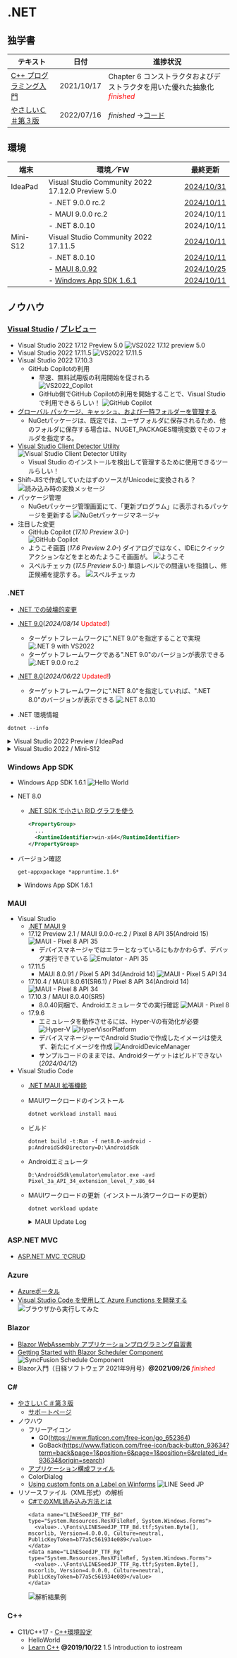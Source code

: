 # .NET

##  独学書

  |テキスト                                                      |日付      |進捗状況
  |-------------------------------------------------------------|----------|---
  |[C++ プログラミング入門](http://examples.oreilly.com/core/)     |2021/10/17|Chapter 6 コンストラクタおよびデストラクタを用いた優れた抽象化<span style="color: red;">*finished*</span>
  |[やさしいＣ＃第３版](https://isbn2.sbcr.jp/03922/)              |2022/07/16|*finished* ->[コード](https://github.com/Tatsukiyoshi/Weekend_Programming/tree/main/net/C%23/YCSSample)

##  環境
  |端末       |環境／FW                                          |最終更新
  |-----------|-------------------------------------------------|----------
  |IdeaPad    |Visual Studio Community 2022 17.12.0 Preview 5.0 |[2024/10/31](https://learn.microsoft.com/ja-jp/visualstudio/releases/2022/release-notes-preview)
  |           |- .NET 9.0.0 rc.2                                |[2024/10/11](https://dotnet.microsoft.com/en-us/download/dotnet/9.0?hl=ja-JP)
  |           |  - MAUI 9.0.0 rc.2                              |2024/10/11
  |           |- .NET 8.0.10                                    |2024/10/11
  |Mini-S12   |Visual Studio Community 2022 17.11.5             |[2024/10/11](https://learn.microsoft.com/en-us/visualstudio/releases/2022/release-notes)
  |           |- .NET 8.0.10                                    |[2024/10/11](https://dotnet.microsoft.com/ja-jp/download/dotnet)
  |           |  - [MAUI 8.0.92](#maui)                         |[2024/10/25](https://github.com/dotnet/maui)
  |           |- [Windows App SDK 1.6.1](#windows-app-sdk)      |[2024/10/11](https://learn.microsoft.com/ja-jp/windows/apps/windows-app-sdk/downloads)

##  ノウハウ
### [Visual Studio](https://visualstudio.microsoft.com/ja/vs/) / [プレビュー](https://visualstudio.microsoft.com/ja/vs/preview/)
  - Visual Studio 2022 17.12 Preview 5.0
    ![VS2022 17.12 preview 5.0](../images/VisualStudio/20241031_Update_VS2022_17.12_Preview5.0.png)
  - Visual Studio 2022 17.11.5
    ![VS2022 17.11.5](../images/VisualStudio/20241011_Update_VS2022_17.11.5.png)
  - Visual Studio 2022 17.10.3
    - GitHub Copilotの利用
      - 早速、無料試用版の利用開始を促される <BR />
        ![VS2022_Copilot](../images/VisualStudio/20240704_GitHub_Copilot.png)
      - GitHub側でGitHub Copilotの利用を開始することで、Visual Studioで利用できるらしい！
        ![GitHub Copilot](../images/VisualStudio/20240704_GitHub_Copilot_Setting.png)
  - [グローバル パッケージ、キャッシュ、および一時フォルダーを管理する](https://learn.microsoft.com/ja-jp/nuget/consume-packages/managing-the-global-packages-and-cache-folders)
    - NuGetパッケージは、既定では、ユーザフォルダに保存されるため、他のフォルダに保存する場合は、NUGET_PACKAGES環境変数でそのフォルダを指定する。
  - [Visual Studio Client Detector Utility](https://learn.microsoft.com/ja-jp/visualstudio/install/tools-for-managing-visual-studio-instances?view=vs-2022)
    ![Visual Studio Client Detector Utility](../images/VisualStudio/20231006_VisualStudio_ClientDetectorUtility.png)
    -  Visual Studio のインストールを検出して管理するために使用できるツールらしい！
  - Shift-JISで作成していたはずのソースがUnicodeに変換される？
    ![読み込み時の変換メッセージ](../images/VisualStudio/20240403_Csharp_convert_unicode.png)
  - パッケージ管理
    - NuGetパッケージ管理画面にて、「更新プログラム」に表示されるパッケージを更新する
    ![NuGetパッケージマネージャ](../images/VisualStudio/20240407_Update_NuGet_Package.png)
  - 注目した変更
    - GitHub Copilot (*17.10 Preview 3.0-*) <BR/>
      ![GitHub Copilot](../images/VisualStudio/20240412_GitHub_Copilot.png)    
    - ようこそ画面 (*17.6 Preview 2.0-*)
      ダイアログではなく、IDEにクイックアクションなどをまとめたようこそ画面が。
      ![ようこそ](../images/VisualStudio/20230317_VS2022_17.6_Preview2.0_welcome.png)
    - スペルチェッカ (*17.5 Preview 5.0-*)
      単語レベルでの間違いを指摘し、修正候補を提示する。
      ![スペルチェッカ](../images/VisualStudio/20230121_SpellChecker.png)
### .NET
  - [.NET での破壊的変更](https://learn.microsoft.com/ja-jp/dotnet/core/compatibility/breaking-changes)
  - [.NET 9.0](https://dotnet.microsoft.com/en-us/download/dotnet/9.0?hl=ja-JP)(*2024/08/14* <span style="color: red;">Updated!</span>)
    - ターゲットフレームワークに".NET 9.0"を指定することで実現
      ![.NET 9 with VS2022](../images/VisualStudio/20240314_VS2022_dotnet9.png)
    - ターゲットフレームワークである".NET 9.0"のバージョンが表示できる
      ![.NET 9.0.0 rc.2](../images/VisualStudio/20241011_dotnet9_rc.2.png)
  - [.NET 8.0](https://dotnet.microsoft.com/ja-jp/download/dotnet/8.0)(*2024/06/22* <span style="color: red;">Updated!</span>)
    - ターゲットフレームワークに".NET 8.0"を指定していれば、".NET 8.0"のバージョンが表示できる
      ![.NET 8.0.10](../images/VisualStudio/20241011_dotnet8.0.10.png)

  - .NET 環境情報
  ```
  dotnet --info
  ```
  <details>
  <summary>Visual Studio 2022 Preview / IdeaPad</summary>

  ```
  .NET SDK:
  Version:           9.0.100-rc.2.24474.11
  Commit:            315e1305db
  Workload version:  9.0.100-manifests.3424025a
  MSBuild version:   17.12.0-preview-24473-03+fea15fbd1

  ランタイム環境:
  OS Name:     Windows
  OS Version:  10.0.26120
  OS Platform: Windows
  RID:         win-x64
  Base Path:   C:\Program Files\dotnet\sdk\9.0.100-rc.2.24474.11\

  インストール済みの .NET ワークロード:
  [android]
    インストール ソース: SDK 9.0.100-rc.2, VS 17.12.35424.110
    マニフェストのバージョン:    35.0.0-rc.2.152/9.0.100-rc.2
    マニフェスト パス:       C:\Program Files\dotnet\sdk-manifests\9.0.100-rc.2\microsoft.net.sdk.android\35.0.0-rc.2.152\WorkloadManifest.json
    インストールの種類:              Msi

  [ios]
    インストール ソース: SDK 9.0.100-rc.2, VS 17.12.35424.110
    マニフェストのバージョン:    18.0.9600-net9-rc2/9.0.100-rc.2
    マニフェスト パス:       C:\Program Files\dotnet\sdk-manifests\9.0.100-rc.2\microsoft.net.sdk.ios\18.0.9600-net9-rc2\WorkloadManifest.json
    インストールの種類:              Msi

  [maccatalyst]
    インストール ソース: SDK 9.0.100-rc.2, VS 17.12.35424.110
    マニフェストのバージョン:    18.0.9600-net9-rc2/9.0.100-rc.2
    マニフェスト パス:       C:\Program Files\dotnet\sdk-manifests\9.0.100-rc.2\microsoft.net.sdk.maccatalyst\18.0.9600-net9-rc2\WorkloadManifest.json
    インストールの種類:              Msi

  [maui-windows]
    インストール ソース: SDK 9.0.100-rc.2, VS 17.12.35424.110
    マニフェストのバージョン:    9.0.0-rc.2.24503.2/9.0.100-rc.2
    マニフェスト パス:       C:\Program Files\dotnet\sdk-manifests\9.0.100-rc.2\microsoft.net.sdk.maui\9.0.0-rc.2.24503.2\WorkloadManifest.json
    インストールの種類:              Msi

  新しいマニフェストをインストールするときに loose manifests を使用するように構成されています。

  Host:
    Version:      9.0.0-rc.2.24473.5
    Architecture: x64
    Commit:       990ebf52fc

  .NET SDKs installed:
    8.0.302 [C:\Program Files\dotnet\sdk]
    8.0.403 [C:\Program Files\dotnet\sdk]
    9.0.100-rc.2.24474.11 [C:\Program Files\dotnet\sdk]

  .NET runtimes installed:
    Microsoft.AspNetCore.App 8.0.6 [C:\Program Files\dotnet\shared\Microsoft.AspNetCore.App]
    Microsoft.AspNetCore.App 8.0.10 [C:\Program Files\dotnet\shared\Microsoft.AspNetCore.App]
    Microsoft.AspNetCore.App 9.0.0-rc.2.24474.3 [C:\Program Files\dotnet\shared\Microsoft.AspNetCore.App]
    Microsoft.NETCore.App 8.0.6 [C:\Program Files\dotnet\shared\Microsoft.NETCore.App]
    Microsoft.NETCore.App 8.0.10 [C:\Program Files\dotnet\shared\Microsoft.NETCore.App]
    Microsoft.NETCore.App 9.0.0-rc.2.24473.5 [C:\Program Files\dotnet\shared\Microsoft.NETCore.App]
    Microsoft.WindowsDesktop.App 8.0.6 [C:\Program Files\dotnet\shared\Microsoft.WindowsDesktop.App]
    Microsoft.WindowsDesktop.App 8.0.10 [C:\Program Files\dotnet\shared\Microsoft.WindowsDesktop.App]
    Microsoft.WindowsDesktop.App 9.0.0-rc.2.24474.4 [C:\Program Files\dotnet\shared\Microsoft.WindowsDesktop.App]

  Other architectures found:
    x86   [C:\Program Files (x86)\dotnet]
      registered at [HKLM\SOFTWARE\dotnet\Setup\InstalledVersions\x86\InstallLocation]

  Environment variables:
    Not set

  global.json file:
    Not found

  Learn more:
    https://aka.ms/dotnet/info

  Download .NET:
    https://aka.ms/dotnet/download
  ```
  </details>
  <details>
  <summary>Visual Studio 2022 / Mini-S12</summary>

  ```
  .NET SDK:
  Version:           8.0.403
  Commit:            c64aa40a71
  Workload version:  8.0.400-manifests.e0880c5d
  MSBuild version:   17.11.9+a69bbaaf5

  ランタイム環境:
  OS Name:     Windows
  OS Version:  10.0.22631
  OS Platform: Windows
  RID:         win-x64
  Base Path:   C:\Program Files\dotnet\sdk\8.0.403\

  インストール済みの .NET ワークロード:
  新しいマニフェストをインストールするときに loose manifests を使用するように構成されています。
  [android]
    インストール ソース: SDK 8.0.400, VS 17.11.35327.3
    マニフェストのバージョン:    34.0.143/8.0.100
    マニフェスト パス:       C:\Program Files\dotnet\sdk-manifests\8.0.100\microsoft.net.sdk.android\34.0.143\WorkloadManifest.json
    インストールの種類:        FileBased

  [ios]
    インストール ソース: SDK 8.0.400, VS 17.11.35327.3
    マニフェストのバージョン:    18.0.8303/8.0.100
    マニフェスト パス:       C:\Program Files\dotnet\sdk-manifests\8.0.100\microsoft.net.sdk.ios\18.0.8303\WorkloadManifest.json
    インストールの種類:        FileBased

  [maccatalyst]
    インストール ソース: SDK 8.0.400, VS 17.11.35327.3
    マニフェストのバージョン:    18.0.8303/8.0.100
    マニフェスト パス:       C:\Program Files\dotnet\sdk-manifests\8.0.100\microsoft.net.sdk.maccatalyst\18.0.8303\WorkloadManifest.json
    インストールの種類:        FileBased

  [maui-windows]
    インストール ソース: SDK 8.0.400, VS 17.11.35327.3
    マニフェストのバージョン:    8.0.82/8.0.100
    マニフェスト パス:       C:\Program Files\dotnet\sdk-manifests\8.0.100\microsoft.net.sdk.maui\8.0.82\WorkloadManifest.json
    インストールの種類:        FileBased


  Host:
    Version:      8.0.10
    Architecture: x64
    Commit:       81cabf2857

  .NET SDKs installed:
    6.0.427 [C:\Program Files\dotnet\sdk]
    8.0.403 [C:\Program Files\dotnet\sdk]

  .NET runtimes installed:
    Microsoft.AspNetCore.App 6.0.35 [C:\Program Files\dotnet\shared\Microsoft.AspNetCore.App]
    Microsoft.AspNetCore.App 8.0.10 [C:\Program Files\dotnet\shared\Microsoft.AspNetCore.App]
    Microsoft.NETCore.App 6.0.35 [C:\Program Files\dotnet\shared\Microsoft.NETCore.App]
    Microsoft.NETCore.App 8.0.10 [C:\Program Files\dotnet\shared\Microsoft.NETCore.App]
    Microsoft.WindowsDesktop.App 6.0.35 [C:\Program Files\dotnet\shared\Microsoft.WindowsDesktop.App]
    Microsoft.WindowsDesktop.App 8.0.10 [C:\Program Files\dotnet\shared\Microsoft.WindowsDesktop.App]

  Other architectures found:
    x86   [C:\Program Files (x86)\dotnet]
      registered at [HKLM\SOFTWARE\dotnet\Setup\InstalledVersions\x86\InstallLocation]

  Environment variables:
    Not set

  global.json file:
    Not found

  Learn more:
    https://aka.ms/dotnet/info

  Download .NET:
    https://aka.ms/dotnet/download
  ```
  </details>

### Windows App SDK
  - Windows App SDK 1.6.1
    ![Hello World](../images/VisualStudio/20241011_VS2022_17.11.5_AppSDK1.6.1.png)
  - NET 8.0
    - [.NET SDK で小さい RID グラフを使う](https://learn.microsoft.com/ja-jp/dotnet/core/compatibility/sdk/8.0/rid-graph)
      ```xml
      <PropertyGroup>
        ...
        <RuntimeIdentifier>win-x64</RuntimeIdentifier>
      </PropertyGroup>
      ```
  - バージョン確認
    ```
    get-appxpackage *appruntime.1.6*
    ```
    <details>
    <summary>Windows App SDK 1.6.1</summary>

    ```
    RunspaceId             : 131e6b72-b5a4-4ddc-9e72-5a7adbc826c8
    Name                   : Microsoft.WindowsAppRuntime.1.6
    Publisher              : CN=Microsoft Corporation, O=Microsoft Corporation, L=Redmond, S=Washington, C=US
    PublisherId            : 8wekyb3d8bbwe
    Architecture           : X64
    ResourceId             :
    Version                : 6000.266.2241.0
    PackageFamilyName      : Microsoft.WindowsAppRuntime.1.6_8wekyb3d8bbwe
    PackageFullName        : Microsoft.WindowsAppRuntime.1.6_6000.266.2241.0_x64__8wekyb3d8bbwe
    InstallLocation        : C:\Program Files\WindowsApps\Microsoft.WindowsAppRuntime.1.6_6000.266.2241.0_x64__8wekyb3d8bbw
                            e
    IsFramework            : True
    PackageUserInformation : {}
    IsResourcePackage      : False
    IsBundle               : False
    IsDevelopmentMode      : False
    NonRemovable           : False
    Dependencies           : {}
    IsPartiallyStaged      : False
    SignatureKind          : Store
    Status                 : Ok

    RunspaceId             : 131e6b72-b5a4-4ddc-9e72-5a7adbc826c8
    Name                   : Microsoft.WindowsAppRuntime.1.6
    Publisher              : CN=Microsoft Corporation, O=Microsoft Corporation, L=Redmond, S=Washington, C=US
    PublisherId            : 8wekyb3d8bbwe
    Architecture           : X86
    ResourceId             :
    Version                : 6000.266.2241.0
    PackageFamilyName      : Microsoft.WindowsAppRuntime.1.6_8wekyb3d8bbwe
    PackageFullName        : Microsoft.WindowsAppRuntime.1.6_6000.266.2241.0_x86__8wekyb3d8bbwe
    InstallLocation        : C:\Program Files\WindowsApps\Microsoft.WindowsAppRuntime.1.6_6000.266.2241.0_x86__8wekyb3d8bbw
                            e
    IsFramework            : True
    PackageUserInformation : {}
    IsResourcePackage      : False
    IsBundle               : False
    IsDevelopmentMode      : False
    NonRemovable           : False
    Dependencies           : {}
    IsPartiallyStaged      : False
    SignatureKind          : Store
    Status                 : Ok
    ```
    </details>

### MAUI
  - Visual Studio
    - [.NET MAUI 9](https://learn.microsoft.com/en-us/dotnet/maui/whats-new/dotnet-9?view=net-maui-8.0)
    - 17.12 Preview 2.1 / MAUI 9.0.0-rc.2 / Pixel 8 API 35(Android 15)
        ![MAUI - Pixel 8 API 35](../images/VisualStudio/20241011_VS2022_17.12_Preview2.1_MAUI9.0.0rc.2_Android15.png)
        - デバイスマネージャではエラーとなっているにもかかわらず、デバッグ実行できている
          ![Emulator - API 35](../images/VisualStudio/20240915_VS2022_17.12_Emulator_Android15.png)
    - 17.11.5 
      - MAUI 8.0.91 / Pixel 5 API 34(Android 14)
        ![MAUI - Pixel 5 API 34](../images/VisualStudio/20241011_VS2022_17.11.5_MAUI91_Android14.png)
    - 17.10.4 / MAUI 8.0.61(SR6.1) / Pixel 8 API 34(Android 14)
        ![MAUI - Pixel 8 API 34](../images/VisualStudio/20240713_VS2022_17.10.4_MAUI_Android.png)
    - 17.10.3 / MAUI 8.0.40(SR5)
      - 8.0.40同梱で、Androidエミュレータでの実行確認
        ![MAUI - Pixel 8](../images/VisualStudio/20240626_VS2022_17.10.3_MAUI_Android.png)
    - 17.9.6
      - エミュレータを動作させるには、Hyper-Vの有効化が必要 <BR />
        ![Hyper-V](../images/VisualStudio/20240412_Android_HyperV.png)
        ![HyperVisorPlatform](../images/VisualStudio/20240412_Android_HyperVisor_Platform.png)
      - デバイスマネージャーでAndroid Studioで作成したイメージは使えず、新たにイメージを作成
        ![AndroidDeviceManager](../images/VisualStudio/20240412_Android_Device_Manager.png)
      - サンプルコードのままでは、Androidターゲットはビルドできない (*2024/04/12*)
  - Visual Studio Code
    - [.NET MAUI 拡張機能](https://marketplace.visualstudio.com/items?itemName=ms-dotnettools.dotnet-maui)
    - MAUIワークロードのインストール
      ```
      dotnet workload install maui
      ```
    - ビルド
      ```
      dotnet build -t:Run -f net8.0-android -p:AndroidSdkDirectory=D:\AndroidSdk
      ```
    - Androidエミュレータ
      ```
      D:\AndroidSdk\emulator\emulator.exe -avd Pixel_3a_API_34_extension_level_7_x86_64
      ```
    - MAUIワークロードの更新（インストール済ワークロードの更新）
      ```
      dotnet workload update
      ```
      <details>
      <summary>MAUI Update Log</summary>

      ```
      広告マニフェスト microsoft.net.workload.emscripten.net6 を更新しました。
      広告マニフェスト microsoft.net.sdk.tvos を更新しました。
      広告マニフェスト microsoft.net.workload.mono.toolchain.net8 を更新しました。
      広告マニフェスト microsoft.net.sdk.maui を更新しました。
      広告マニフェスト microsoft.net.workload.emscripten.net7 を更新しました。
      広告マニフェスト microsoft.net.workload.emscripten.net8 を更新しました。
      広告マニフェスト microsoft.net.sdk.ios を更新しました。
      広告マニフェスト microsoft.net.sdk.maccatalyst を更新しました。
      広告マニフェスト microsoft.net.workload.emscripten.current を更新しました。
      広告マニフェスト microsoft.net.sdk.android を更新しました。
      広告マニフェスト microsoft.net.workload.mono.toolchain.current を更新しました。
      広告マニフェスト microsoft.net.workload.mono.toolchain.net7 を更新しました。
      広告マニフェスト microsoft.net.workload.mono.toolchain.net6 を更新しました。
      広告マニフェスト microsoft.net.sdk.macos を更新しました。
      広告マニフェスト microsoft.net.sdk.aspire を更新しました。
      Downloading microsoft.net.sdk.android.manifest-9.0.100-rc.2.msi.x64 (35.0.0-rc.2.152)
      microsoft.net.sdk.android.manifest-9.0.100-rc.2.msi.x64 をインストールしています ..... Done
      Downloading microsoft.net.sdk.ios.manifest-9.0.100-rc.2.msi.x64 (18.0.9600-net9-rc2)
      microsoft.net.sdk.ios.manifest-9.0.100-rc.2.msi.x64 をインストールしています .... Done
      Downloading microsoft.net.sdk.maccatalyst.manifest-9.0.100-rc.2.msi.x64 (18.0.9600-net9-rc2)
      microsoft.net.sdk.maccatalyst.manifest-9.0.100-rc.2.msi.x64 をインストールしています .... Done
      Downloading microsoft.net.sdk.macos.manifest-9.0.100-rc.2.msi.x64 (15.0.9600-net9-rc2)
      microsoft.net.sdk.macos.manifest-9.0.100-rc.2.msi.x64 をインストールしています ..... Done
      Downloading microsoft.net.sdk.maui.manifest-9.0.100-rc.2.msi.x64 (9.0.0-rc.2.24503.2)
      microsoft.net.sdk.maui.manifest-9.0.100-rc.2.msi.x64 をインストールしています .... Done
      Downloading microsoft.net.sdk.tvos.manifest-9.0.100-rc.2.msi.x64 (18.0.9600-net9-rc2)
      microsoft.net.sdk.tvos.manifest-9.0.100-rc.2.msi.x64 をインストールしています .... Done
      Downloading microsoft.net.sdk.aspire.manifest-8.0.100.msi.x64 (8.2.1)
      microsoft.net.sdk.aspire.manifest-8.0.100.msi.x64 をインストールしています .... Done
      この機能バンドにはワークロードがインストールされていません。以前の SDK バージョンでインストールしたワークロードを更新す るには、--from-previous-sdk オプションを含めます。
      Visual Studio ワークロードのインストール レコードを書き込み中: 'maui-windows, maccatalyst, ios, android'
      Downloading Microsoft.Maui.Graphics.Win2D.WinUI.Desktop.Msi.x64 (9.0.0-rc.2.24503.2)
      Microsoft.Maui.Graphics.Win2D.WinUI.Desktop.Msi.x64 をインストールしています .... Done
      Downloading Microsoft.AspNetCore.Components.WebView.Maui.Msi.x64 (9.0.0-rc.2.24503.2)
      Microsoft.AspNetCore.Components.WebView.Maui.Msi.x64 をインストールしています .... Done
      Downloading Microsoft.Maui.Sdk.Msi.x64 (9.0.0-rc.2.24503.2)
      Microsoft.Maui.Sdk.Msi.x64 をインストールしています ..... Done
      Downloading Microsoft.Maui.Sdk.Msi.x64 (8.0.82)
      Downloading Microsoft.Maui.Graphics.Msi.x64 (9.0.0-rc.2.24503.2)
      Microsoft.Maui.Graphics.Msi.x64 をインストールしています ..... Done
      Downloading Microsoft.Maui.Resizetizer.Msi.x64 (9.0.0-rc.2.24503.2)
      Microsoft.Maui.Resizetizer.Msi.x64 をインストールしています ..... Done
      Downloading Microsoft.Maui.Templates.net9.Msi.x64 (9.0.0-rc.2.24503.2)
      Microsoft.Maui.Templates.net9.Msi.x64 をインストールしています .... Done
      Downloading Microsoft.Maui.Templates.net8.Msi.x64 (8.0.82)
      Downloading Microsoft.Maui.Core.Msi.x64 (9.0.0-rc.2.24503.2)
      Microsoft.Maui.Core.Msi.x64 をインストールしています ..... Done
      Downloading Microsoft.Maui.Controls.Msi.x64 (9.0.0-rc.2.24503.2)
      Microsoft.Maui.Controls.Msi.x64 をインストールしています .... Done
      Downloading Microsoft.Maui.Controls.Build.Tasks.Msi.x64 (9.0.0-rc.2.24503.2)
      Microsoft.Maui.Controls.Build.Tasks.Msi.x64 をインストールしています ..... Done
      Downloading Microsoft.Maui.Controls.Core.Msi.x64 (9.0.0-rc.2.24503.2)
      Microsoft.Maui.Controls.Core.Msi.x64 をインストールしています ..... Done
      Downloading Microsoft.Maui.Controls.Xaml.Msi.x64 (9.0.0-rc.2.24503.2)
      Microsoft.Maui.Controls.Xaml.Msi.x64 をインストールしています ..... Done
      Downloading Microsoft.Maui.Controls.Compatibility.Msi.x64 (9.0.0-rc.2.24503.2)
      Microsoft.Maui.Controls.Compatibility.Msi.x64 をインストールしています ..... Done
      Downloading Microsoft.Maui.Essentials.Msi.x64 (9.0.0-rc.2.24503.2)
      Microsoft.Maui.Essentials.Msi.x64 をインストールしています ..... Done
      Downloading Microsoft.MacCatalyst.Sdk.net9.0_18.0.Msi.x64 (18.0.9600-net9-rc2)
      Microsoft.MacCatalyst.Sdk.net9.0_18.0.Msi.x64 をインストールしています ...... Done
      Downloading Microsoft.MacCatalyst.Sdk.net8.0_17.0.Msi.x64 (17.0.8523)
      Downloading Microsoft.MacCatalyst.Sdk.net8.0_18.0.Msi.x64 (18.0.8303)
      Microsoft.MacCatalyst.Sdk.net8.0_18.0.Msi.x64 をインストールしています ..... Done
      Downloading Microsoft.MacCatalyst.Ref.net9.0_18.0.Msi.x64 (18.0.9600-net9-rc2)
      Microsoft.MacCatalyst.Ref.net9.0_18.0.Msi.x64 をインストールしています ..... Done
      Downloading Microsoft.MacCatalyst.Runtime.maccatalyst-x64.net9.0_18.0.Msi.x64 (18.0.9600-net9-rc2)
      Microsoft.MacCatalyst.Runtime.maccatalyst-x64.net9.0_18.0.Msi.x64 をインストールしています ...... Done
      Downloading Microsoft.MacCatalyst.Runtime.maccatalyst-arm64.net9.0_18.0.Msi.x64 (18.0.9600-net9-rc2)
      Microsoft.MacCatalyst.Runtime.maccatalyst-arm64.net9.0_18.0.Msi.x64 をインストールしています ...... Done
      Downloading Microsoft.MacCatalyst.Templates.Msi.x64 (18.0.9600-net9-rc2)
      Microsoft.MacCatalyst.Templates.Msi.x64 をインストールしています .... Done
      Downloading Microsoft.NETCore.App.Runtime.Mono.maccatalyst-arm64.Msi.x64 (9.0.0-rc.2.24473.5)
      Microsoft.NETCore.App.Runtime.Mono.maccatalyst-arm64.Msi.x64 をインストールしています ........ Done
      Downloading Microsoft.NETCore.App.Runtime.Mono.maccatalyst-x64.Msi.x64 (9.0.0-rc.2.24473.5)
      Microsoft.NETCore.App.Runtime.Mono.maccatalyst-x64.Msi.x64 をインストールしています ........ Done
      Downloading Microsoft.NET.Runtime.MonoAOTCompiler.Task.Msi.x64 (9.0.0-rc.2.24473.5)
      Microsoft.NET.Runtime.MonoAOTCompiler.Task.Msi.x64 をインストールしています ..... Done
      Downloading Microsoft.NET.Runtime.MonoTargets.Sdk.Msi.x64 (9.0.0-rc.2.24473.5)
      Microsoft.NET.Runtime.MonoTargets.Sdk.Msi.x64 をインストールしています ..... Done
      Downloading Microsoft.NETCore.App.Runtime.Mono.maccatalyst-arm64.Msi.x64 (8.0.10)
      Microsoft.NETCore.App.Runtime.Mono.maccatalyst-arm64.Msi.x64 をインストールしています ......... Done
      Downloading Microsoft.NETCore.App.Runtime.Mono.maccatalyst-x64.Msi.x64 (8.0.10)
      Microsoft.NETCore.App.Runtime.Mono.maccatalyst-x64.Msi.x64 をインストールしています ......... Done
      Downloading Microsoft.NET.Runtime.MonoAOTCompiler.Task.Msi.x64 (8.0.10)
      Microsoft.NET.Runtime.MonoAOTCompiler.Task.Msi.x64 をインストールしています ..... Done
      Downloading Microsoft.NET.Runtime.MonoTargets.Sdk.Msi.x64 (8.0.10)
      Microsoft.NET.Runtime.MonoTargets.Sdk.Msi.x64 をインストールしています ..... Done
      Downloading Microsoft.iOS.Sdk.net9.0_18.0.Msi.x64 (18.0.9600-net9-rc2)
      Microsoft.iOS.Sdk.net9.0_18.0.Msi.x64 をインストールしています ....... Done
      Downloading Microsoft.iOS.Sdk.net8.0_17.0.Msi.x64 (17.0.8523)
      Downloading Microsoft.iOS.Sdk.net8.0_18.0.Msi.x64 (18.0.8303)
      Microsoft.iOS.Sdk.net8.0_18.0.Msi.x64 をインストールしています ....... Done
      Downloading Microsoft.iOS.Windows.Sdk.net9.0_18.0.Msi.x64 (18.0.9600-net9-rc2)
      Microsoft.iOS.Windows.Sdk.net9.0_18.0.Msi.x64 をインストールしています ....... Done
      Downloading Microsoft.iOS.Windows.Sdk.net8.0_17.0.Msi.x64 (17.0.8523)
      Downloading Microsoft.iOS.Windows.Sdk.net8.0_18.0.Msi.x64 (18.0.8303)
      Microsoft.iOS.Windows.Sdk.net8.0_18.0.Msi.x64 をインストールしています ........ Done
      Downloading Microsoft.iOS.Ref.net9.0_18.0.Msi.x64 (18.0.9600-net9-rc2)
      Microsoft.iOS.Ref.net9.0_18.0.Msi.x64 をインストールしています ..... Done
      Downloading Microsoft.iOS.Runtime.ios-arm64.net9.0_18.0.Msi.x64 (18.0.9600-net9-rc2)
      Microsoft.iOS.Runtime.ios-arm64.net9.0_18.0.Msi.x64 をインストールしています ...... Done
      Downloading Microsoft.iOS.Runtime.iossimulator-x64.net9.0_18.0.Msi.x64 (18.0.9600-net9-rc2)
      Microsoft.iOS.Runtime.iossimulator-x64.net9.0_18.0.Msi.x64 をインストールしています ...... Done
      Downloading Microsoft.iOS.Runtime.iossimulator-arm64.net9.0_18.0.Msi.x64 (18.0.9600-net9-rc2)
      Microsoft.iOS.Runtime.iossimulator-arm64.net9.0_18.0.Msi.x64 をインストールしています ...... Done
      Downloading Microsoft.iOS.Templates.Msi.x64 (18.0.9600-net9-rc2)
      Microsoft.iOS.Templates.Msi.x64 をインストールしています .... Done
      Downloading Microsoft.NETCore.App.Runtime.Mono.ios-arm64.Msi.x64 (9.0.0-rc.2.24473.5)
      Microsoft.NETCore.App.Runtime.Mono.ios-arm64.Msi.x64 をインストールしています ........ Done
      Downloading Microsoft.NETCore.App.Runtime.Mono.iossimulator-arm64.Msi.x64 (9.0.0-rc.2.24473.5)
      Microsoft.NETCore.App.Runtime.Mono.iossimulator-arm64.Msi.x64 をインストールしています ........ Done
      Downloading Microsoft.NETCore.App.Runtime.Mono.iossimulator-x64.Msi.x64 (9.0.0-rc.2.24473.5)
      Microsoft.NETCore.App.Runtime.Mono.iossimulator-x64.Msi.x64 をインストールしています ........ Done
      Downloading Microsoft.NETCore.App.Runtime.Mono.ios-arm64.Msi.x64 (8.0.10)
      Microsoft.NETCore.App.Runtime.Mono.ios-arm64.Msi.x64 をインストールしています ......... Done
      Downloading Microsoft.NETCore.App.Runtime.Mono.iossimulator-arm64.Msi.x64 (8.0.10)
      Microsoft.NETCore.App.Runtime.Mono.iossimulator-arm64.Msi.x64 をインストールしています ......... Done
      Downloading Microsoft.NETCore.App.Runtime.Mono.iossimulator-x64.Msi.x64 (8.0.10)
      Microsoft.NETCore.App.Runtime.Mono.iossimulator-x64.Msi.x64 をインストールしています ......... Done
      Downloading Microsoft.Android.Sdk.Windows.Msi.x64 (35.0.0-rc.2.152)
      Microsoft.Android.Sdk.Windows.Msi.x64 をインストールしています ............ Done
      Downloading Microsoft.Android.Sdk.Windows.Msi.x64 (34.0.143)
      Microsoft.Android.Sdk.Windows.Msi.x64 をインストールしています ............ Done
      Downloading Microsoft.Android.Ref.35.Msi.x64 (35.0.0-rc.2.152)
      Microsoft.Android.Ref.35.Msi.x64 をインストールしています ...... Done
      Downloading Microsoft.Android.Runtime.35.android-arm.Msi.x64 (35.0.0-rc.2.152)
      Microsoft.Android.Runtime.35.android-arm.Msi.x64 をインストールしています ...... Done
      Downloading Microsoft.Android.Runtime.35.android-arm64.Msi.x64 (35.0.0-rc.2.152)
      Microsoft.Android.Runtime.35.android-arm64.Msi.x64 をインストールしています ...... Done
      Downloading Microsoft.Android.Runtime.35.android-x86.Msi.x64 (35.0.0-rc.2.152)
      Microsoft.Android.Runtime.35.android-x86.Msi.x64 をインストールしています ...... Done
      Downloading Microsoft.Android.Runtime.35.android-x64.Msi.x64 (35.0.0-rc.2.152)
      Microsoft.Android.Runtime.35.android-x64.Msi.x64 をインストールしています ...... Done
      Downloading Microsoft.Android.Templates.Msi.x64 (35.0.0-rc.2.152)
      Microsoft.Android.Templates.Msi.x64 をインストールしています ..... Done
      Downloading Microsoft.NETCore.App.Runtime.Mono.android-arm.Msi.x64 (8.0.10)
      Microsoft.NETCore.App.Runtime.Mono.android-arm.Msi.x64 をインストールしています ........ Done
      Downloading Microsoft.NETCore.App.Runtime.Mono.android-arm64.Msi.x64 (8.0.10)
      Microsoft.NETCore.App.Runtime.Mono.android-arm64.Msi.x64 をインストールしています ......... Done
      Downloading Microsoft.NETCore.App.Runtime.Mono.android-x64.Msi.x64 (8.0.10)
      Microsoft.NETCore.App.Runtime.Mono.android-x64.Msi.x64 をインストールしています ......... Done
      Downloading Microsoft.NETCore.App.Runtime.Mono.android-x86.Msi.x64 (8.0.10)
      Microsoft.NETCore.App.Runtime.Mono.android-x86.Msi.x64 をインストールしています ........ Done
      Downloading Microsoft.NETCore.App.Runtime.AOT.win-x64.Cross.android-x86.Msi.x64 (8.0.10)
      Microsoft.NETCore.App.Runtime.AOT.win-x64.Cross.android-x86.Msi.x64 をインストールしています ...... Done
      Downloading Microsoft.NETCore.App.Runtime.AOT.win-x64.Cross.android-x64.Msi.x64 (8.0.10)
      Microsoft.NETCore.App.Runtime.AOT.win-x64.Cross.android-x64.Msi.x64 をインストールしています ...... Done
      Downloading Microsoft.NETCore.App.Runtime.AOT.win-x64.Cross.android-arm.Msi.x64 (8.0.10)
      Microsoft.NETCore.App.Runtime.AOT.win-x64.Cross.android-arm.Msi.x64 をインストールしています ...... Done
      Downloading Microsoft.NETCore.App.Runtime.AOT.win-x64.Cross.android-arm64.Msi.x64 (8.0.10)
      Microsoft.NETCore.App.Runtime.AOT.win-x64.Cross.android-arm64.Msi.x64 をインストールしています ...... Done
      Downloading Microsoft.NETCore.App.Runtime.Mono.android-arm.Msi.x64 (9.0.0-rc.2.24473.5)
      Microsoft.NETCore.App.Runtime.Mono.android-arm.Msi.x64 をインストールしています ........ Done
      Downloading Microsoft.NETCore.App.Runtime.Mono.android-arm64.Msi.x64 (9.0.0-rc.2.24473.5)
      Microsoft.NETCore.App.Runtime.Mono.android-arm64.Msi.x64 をインストールしています ........ Done
      Downloading Microsoft.NETCore.App.Runtime.Mono.android-x64.Msi.x64 (9.0.0-rc.2.24473.5)
      Microsoft.NETCore.App.Runtime.Mono.android-x64.Msi.x64 をインストールしています ........ Done
      Downloading Microsoft.NETCore.App.Runtime.Mono.android-x86.Msi.x64 (9.0.0-rc.2.24473.5)
      Microsoft.NETCore.App.Runtime.Mono.android-x86.Msi.x64 をインストールしています ........ Done
      Downloading Microsoft.NETCore.App.Runtime.AOT.win-x64.Cross.android-x86.Msi.x64 (9.0.0-rc.2.24473.5)
      Microsoft.NETCore.App.Runtime.AOT.win-x64.Cross.android-x86.Msi.x64 をインストールしています ...... Done
      Downloading Microsoft.NETCore.App.Runtime.AOT.win-x64.Cross.android-x64.Msi.x64 (9.0.0-rc.2.24473.5)
      Microsoft.NETCore.App.Runtime.AOT.win-x64.Cross.android-x64.Msi.x64 をインストールしています ...... Done
      Downloading Microsoft.NETCore.App.Runtime.AOT.win-x64.Cross.android-arm.Msi.x64 (9.0.0-rc.2.24473.5)
      Microsoft.NETCore.App.Runtime.AOT.win-x64.Cross.android-arm.Msi.x64 をインストールしています ...... Done
      Downloading Microsoft.NETCore.App.Runtime.AOT.win-x64.Cross.android-arm64.Msi.x64 (9.0.0-rc.2.24473.5)
      Microsoft.NETCore.App.Runtime.AOT.win-x64.Cross.android-arm64.Msi.x64 をインストールしています ...... Done

      ワークロード maui-windows maccatalyst ios android が正常に更新されました。
      ```
      </details>
### ASP.NET MVC
  - [ASP.NET MVC でCRUD](https://qiita.com/zaburo/items/610bd34df3c819c67551)
### Azure
  - [Azureポータル](https://portal.azure.com/#home)
  - [Visual Studio Code を使用して Azure Functions を開発する](https://learn.microsoft.com/ja-jp/azure/azure-functions/functions-develop-vs-code?tabs=csharp)
    ![ブラウザから実行してみた](../images/Azure/20230701_FunctionsTrial.png)
### Blazor
  - [Blazor WebAssembly アプリケーションプログラミング自習書](https://qiita.com/jsakamoto/items/244163860b4626c02ba0)
  - [Getting Started with Blazor Scheduler Component](https://blazor.syncfusion.com/documentation/scheduler/getting-started)
    ![SyncFusion Schedule Component](../images/Blazor/20230322_SyncFusionSchedulerInit.png)
  - Blazor入門（日経ソフトウェア 2021年9月号）**@2021/09/26** <span style="color: red;">*finished*</span>
### C#
  - [やさしいＣ＃第３版](https://isbn2.sbcr.jp/03922/)
    - [サポートページ](http://mana.on.coocan.jp/yasacs.html)
  - ノウハウ
    - フリーアイコン
      - GO(https://www.flaticon.com/free-icon/go_652364)
      - GoBack(https://www.flaticon.com/free-icon/back-button_93634?term=back&page=1&position=6&page=1&position=6&related_id=93634&origin=search)
    - [アプリケーション構成ファイル](https://www.fenet.jp/dotnet/column/language/9654/)
    - ColorDialog
    - [Using custom fonts on a Label on Winforms](https://stackoverflow.com/questions/1297264/using-custom-fonts-on-a-label-on-winforms)
      ![LINE Seed JP](../images/Windows/LINESeedJP.png)
  - リソースファイル（XML形式）の解析
    - [C#でのXML読み込み方法とは](https://www.fenet.jp/dotnet/column/language/8240/)
      ```
      <data name="LINESeedJP_TTF_Bd" type="System.Resources.ResXFileRef, System.Windows.Forms">
        <value>..\Fonts\LINESeedJP_TTF_Bd.ttf;System.Byte[], mscorlib, Version=4.0.0.0, Culture=neutral, PublicKeyToken=b77a5c561934e089</value>
      </data>
      <data name="LINESeedJP_TTF_Rg" type="System.Resources.ResXFileRef, System.Windows.Forms">
        <value>..\Fonts\LINESeedJP_TTF_Rg.ttf;System.Byte[], mscorlib, Version=4.0.0.0, Culture=neutral, PublicKeyToken=b77a5c561934e089</value>
      </data>
      ```
      ![解析結果例](../images/VisualStudio/20230326_Analyze_XML_Resources.png)
### C++
  - C11/C++17 - [C++環境設定](https://code.visualstudio.com/docs/cpp/config-msvc)
    - HelloWorld
    - [Learn C++](https://www.learncpp.com/) **@2019/10/22** 1.5 Introduction to iostream
